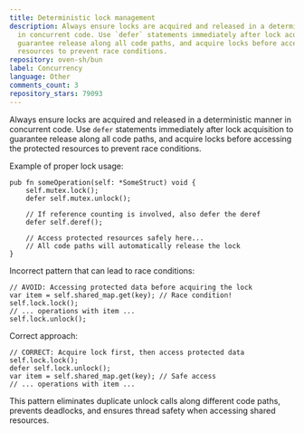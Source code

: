```yaml
---
title: Deterministic lock management
description: Always ensure locks are acquired and released in a deterministic manner
  in concurrent code. Use `defer` statements immediately after lock acquisition to
  guarantee release along all code paths, and acquire locks before accessing the protected
  resources to prevent race conditions.
repository: oven-sh/bun
label: Concurrency
language: Other
comments_count: 3
repository_stars: 79093
---
```


Always ensure locks are acquired and released in a deterministic manner in concurrent code. Use `defer` statements immediately after lock acquisition to guarantee release along all code paths, and acquire locks before accessing the protected resources to prevent race conditions.

Example of proper lock usage:
```zig
pub fn someOperation(self: *SomeStruct) void {
    self.mutex.lock();
    defer self.mutex.unlock();
    
    // If reference counting is involved, also defer the deref
    defer self.deref();
    
    // Access protected resources safely here...
    // All code paths will automatically release the lock
}
```

Incorrect pattern that can lead to race conditions:
```zig
// AVOID: Accessing protected data before acquiring the lock
var item = self.shared_map.get(key); // Race condition!
self.lock.lock();
// ... operations with item ...
self.lock.unlock();
```

Correct approach:
```zig
// CORRECT: Acquire lock first, then access protected data
self.lock.lock();
defer self.lock.unlock();
var item = self.shared_map.get(key); // Safe access
// ... operations with item ...
```

This pattern eliminates duplicate unlock calls along different code paths, prevents deadlocks, and ensures thread safety when accessing shared resources.